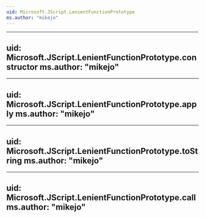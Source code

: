 ```yaml
---
uid: Microsoft.JScript.LenientFunctionPrototype
ms.author: "mikejo"
---
```


---
uid: Microsoft.JScript.LenientFunctionPrototype.constructor
ms.author: "mikejo"
---

---
uid: Microsoft.JScript.LenientFunctionPrototype.apply
ms.author: "mikejo"
---

---
uid: Microsoft.JScript.LenientFunctionPrototype.toString
ms.author: "mikejo"
---

---
uid: Microsoft.JScript.LenientFunctionPrototype.call
ms.author: "mikejo"
---
